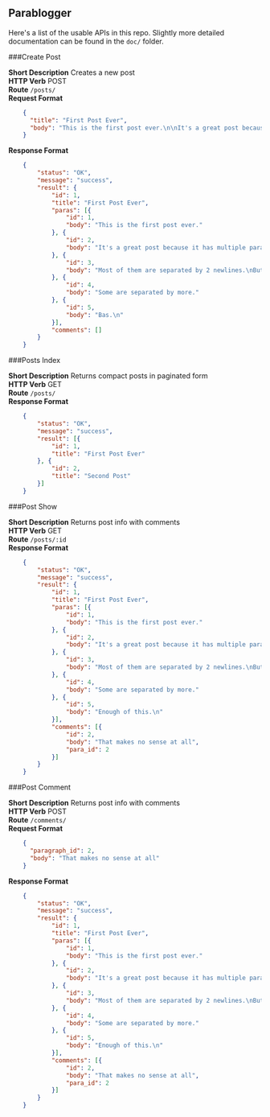 ## Parablogger

Here's a list of the usable APIs in this repo. Slightly more detailed documentation can be found in the `doc/` folder.

###Create Post

**Short Description** Creates a new post  
**HTTP Verb** POST  
**Route** `/posts/`  
**Request Format**  
````JSON
    {
      "title": "First Post Ever",
      "body": "This is the first post ever.\n\nIt's a great post because it has multiple paragraphs.\n\nMost of them are separated by 2 newlines.\nBut some are not.\n\n\nSome are separated by more.\n\nBas.\n"
    }
````
**Response Format**  
````JSON
	{
		"status": "OK",
		"message": "success",
		"result": {
			"id": 1,
			"title": "First Post Ever",
			"paras": [{
				"id": 1,
				"body": "This is the first post ever."
			}, {
				"id": 2,
				"body": "It's a great post because it has multiple paragraphs."
			}, {
				"id": 3,
				"body": "Most of them are separated by 2 newlines.\nBut some are not."
			}, {
				"id": 4,
				"body": "Some are separated by more."
			}, {
				"id": 5,
				"body": "Bas.\n"
			}],
			"comments": []
		}
	}
````

###Posts Index

**Short Description** Returns compact posts in paginated form  
**HTTP Verb** GET  
**Route** `/posts/`  
**Response Format**  
````JSON
	{
		"status": "OK",
		"message": "success",
		"result": [{
			"id": 1,
			"title": "First Post Ever"
		}, {
			"id": 2,
			"title": "Second Post"
		}]
	}	
````

###Post Show

**Short Description** Returns post info with comments  
**HTTP Verb** GET  
**Route** `/posts/:id`  
**Response Format**  
````JSON
	{
		"status": "OK",
		"message": "success",
		"result": {
			"id": 1,
			"title": "First Post Ever",
			"paras": [{
				"id": 1,
				"body": "This is the first post ever."
			}, {
				"id": 2,
				"body": "It's a great post because it has multiple paragraphs."
			}, {
				"id": 3,
				"body": "Most of them are separated by 2 newlines.\nBut some are not."
			}, {
				"id": 4,
				"body": "Some are separated by more."
			}, {
				"id": 5,
				"body": "Enough of this.\n"
			}],
			"comments": [{
				"id": 2,
				"body": "That makes no sense at all",
				"para_id": 2
			}]
		}
	}	
````

###Post Comment

**Short Description** Returns post info with comments  
**HTTP Verb** POST  
**Route** `/comments/`  
**Request Format**
````JSON
	{
	  "paragraph_id": 2,
	  "body": "That makes no sense at all"
	}
````
**Response Format**  
````JSON
	{
		"status": "OK",
		"message": "success",
		"result": {
			"id": 1,
			"title": "First Post Ever",
			"paras": [{
				"id": 1,
				"body": "This is the first post ever."
			}, {
				"id": 2,
				"body": "It's a great post because it has multiple paragraphs."
			}, {
				"id": 3,
				"body": "Most of them are separated by 2 newlines.\nBut some are not."
			}, {
				"id": 4,
				"body": "Some are separated by more."
			}, {
				"id": 5,
				"body": "Enough of this.\n"
			}],
			"comments": [{
				"id": 2,
				"body": "That makes no sense at all",
				"para_id": 2
			}]
		}
	}	
````